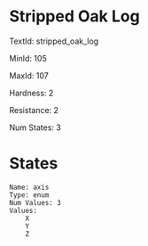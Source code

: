 # Stripped Oak Log

TextId: stripped_oak_log

MinId: 105

MaxId: 107

Hardness: 2

Resistance: 2


Num States: 3

# States
```
Name: axis
Type: enum
Num Values: 3
Values:
    X
    Y
    Z
```
